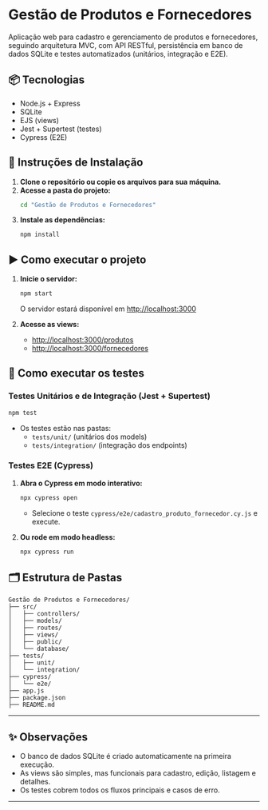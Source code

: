 # Gestão de Produtos e Fornecedores

Aplicação web para cadastro e gerenciamento de produtos e fornecedores, seguindo arquitetura MVC, com API RESTful, persistência em banco de dados SQLite e testes automatizados (unitários, integração e E2E).

## 📦 Tecnologias
- Node.js + Express
- SQLite
- EJS (views)
- Jest + Supertest (testes)
- Cypress (E2E)

## 🚀 Instruções de Instalação

1. **Clone o repositório ou copie os arquivos para sua máquina.**
2. **Acesse a pasta do projeto:**
   ```bash
   cd "Gestão de Produtos e Fornecedores"
   ```
3. **Instale as dependências:**
   ```bash
   npm install
   ```

## ▶️ Como executar o projeto

1. **Inicie o servidor:**
   ```bash
   npm start
   ```
   O servidor estará disponível em [http://localhost:3000](http://localhost:3000)

2. **Acesse as views:**
   - [http://localhost:3000/produtos](http://localhost:3000/produtos)
   - [http://localhost:3000/fornecedores](http://localhost:3000/fornecedores)

## 🧪 Como executar os testes

### Testes Unitários e de Integração (Jest + Supertest)

```bash
npm test
```

- Os testes estão nas pastas:
  - `tests/unit/` (unitários dos models)
  - `tests/integration/` (integração dos endpoints)

### Testes E2E (Cypress)

1. **Abra o Cypress em modo interativo:**
   ```bash
   npx cypress open
   ```
   - Selecione o teste `cypress/e2e/cadastro_produto_fornecedor.cy.js` e execute.

2. **Ou rode em modo headless:**
   ```bash
   npx cypress run
   ```

## 🗂️ Estrutura de Pastas

```
Gestão de Produtos e Fornecedores/
├── src/
│   ├── controllers/
│   ├── models/
│   ├── routes/
│   ├── views/
│   ├── public/
│   └── database/
├── tests/
│   ├── unit/
│   └── integration/
├── cypress/
│   └── e2e/
├── app.js
├── package.json
├── README.md
```

---

## ✨ Observações

- O banco de dados SQLite é criado automaticamente na primeira execução.
- As views são simples, mas funcionais para cadastro, edição, listagem e detalhes.
- Os testes cobrem todos os fluxos principais e casos de erro.

---